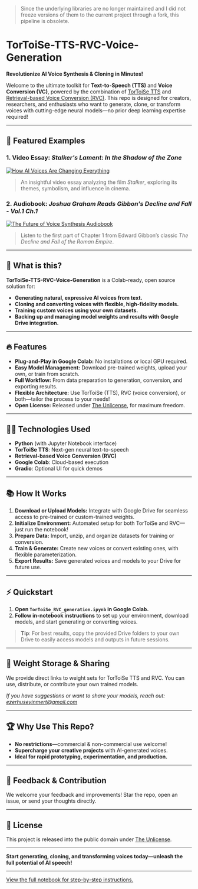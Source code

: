 > Since the underlying libraries are no longer maintained and I did not freeze versions of them to the current project through a fork, this pipeline is obsolete. 

# TorToiSe-TTS-RVC-Voice-Generation

**Revolutionize AI Voice Synthesis & Cloning in Minutes!**

Welcome to the ultimate toolkit for **Text-to-Speech (TTS)** and **Voice Conversion (VC)**, powered by the combination of [TorToiSe TTS](https://github.com/neonbjb/tortoise-tts) and [Retrieval-based Voice Conversion (RVC)](https://github.com/fumiama/Retrieval-based-Voice-Conversion-WebUI). This repo is designed for creators, researchers, and enthusiasts who want to generate, clone, or transform voices with cutting-edge neural models—no prior deep learning expertise required!

---

## 🎥 Featured Examples

### 1. Video Essay: *Stalker's Lament: In the Shadow of the Zone*
[![How AI Voices Are Changing Everything](https://img.youtube.com/vi/59oIyGsPCT8/0.jpg)](https://www.youtube.com/watch?v=59oIyGsPCT8)
> An insightful video essay analyzing the film *Stalker*, exploring its themes, symbolism, and influence in cinema.

### 2. Audiobook: *Joshua Graham Reads Gibbon's Decline and Fall - Vol.1 Ch.1*
[![The Future of Voice Synthesis Audiobook](https://img.youtube.com/vi/stJiy4765gM/0.jpg)](https://www.youtube.com/watch?v=stJiy4765gM)
> Listen to the first part of Chapter 1 from Edward Gibbon’s classic *The Decline and Fall of the Roman Empire*.

---

## 🚀 What is this?

**TorToiSe-TTS-RVC-Voice-Generation** is a Colab-ready, open source solution for:
- **Generating natural, expressive AI voices from text.**
- **Cloning and converting voices with flexible, high-fidelity models.**
- **Training custom voices using your own datasets.**
- **Backing up and managing model weights and results with Google Drive integration.**

---

## 🔥 Features

- **Plug-and-Play in Google Colab:** No installations or local GPU required.
- **Easy Model Management:** Download pre-trained weights, upload your own, or train from scratch.
- **Full Workflow:** From data preparation to generation, conversion, and exporting results.
- **Flexible Architecture:** Use TorToiSe (TTS), RVC (voice conversion), or both—tailor the process to your needs!
- **Open License:** Released under [The Unlicense](https://unlicense.org), for maximum freedom.

---

## 🧑‍💻 Technologies Used

- **Python** (with Jupyter Notebook interface)
- **TorToiSe TTS**: Next-gen neural text-to-speech
- **Retrieval-based Voice Conversion (RVC)**
- **Google Colab**: Cloud-based execution
- **Gradio**: Optional UI for quick demos

---

## 📚 How It Works

1. **Download or Upload Models:** Integrate with Google Drive for seamless access to pre-trained or custom-trained weights.
2. **Initialize Environment:** Automated setup for both TorToiSe and RVC—just run the notebook!
3. **Prepare Data:** Import, unzip, and organize datasets for training or conversion.
4. **Train & Generate:** Create new voices or convert existing ones, with flexible parameterization.
5. **Export Results:** Save generated voices and models to your Drive for future use.

---

## ⚡ Quickstart

1. **Open `TorToiSe_RVC_generation.ipynb` in Google Colab.**
2. **Follow in-notebook instructions** to set up your environment, download models, and start generating or converting voices.

> **Tip**: For best results, copy the provided Drive folders to your own Drive to easily access models and outputs in future sessions.

---

## 📂 Weight Storage & Sharing

We provide direct links to weight sets for TorToiSe TTS and RVC. You can use, distribute, or contribute your own trained models.

*If you have suggestions or want to share your models, reach out: ezerhuseyinmert@gmail.com*

---

## 🏆 Why Use This Repo?

- **No restrictions**—commercial & non-commercial use welcome!
- **Supercharge your creative projects** with AI-generated voices.
- **Ideal for rapid prototyping, experimentation, and production.**

---

## 💌 Feedback & Contribution

We welcome your feedback and improvements! Star the repo, open an issue, or send your thoughts directly.

---

## 📄 License

This project is released into the public domain under [The Unlicense](https://unlicense.org).

---

**Start generating, cloning, and transforming voices today—unleash the full potential of AI speech!**

---
[View the full notebook for step-by-step instructions.](TorToiSe_RVC_generation.ipynb)

